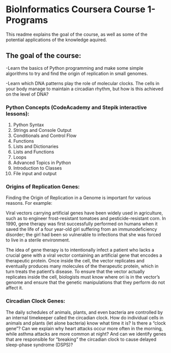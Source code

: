 # BioInformatics Coursera Course 1- Programs
This readme explains the goal of the course, as well as some of the potential applications of the knowledge aquired.

## The goal of the course: 

-Learn the basics of Python programming and make some simple algorithms to try and find the origin of replication in small genomes.

-Learn which DNA patterns play the role of molecular clocks. The cells in your body manage to maintain a circadian rhythm, but how is this achieved on the level of DNA?

### Python Concepts (CodeAcademy and Stepik interactive lessons):
1. Python Syntax
2. Strings and Console Output
3. Conditionals and Control Flow
4. Functions
5. Lists and Dictionaries
6. Lists and Functions
7. Loops
8. Advanced Topics in Python
9. Introduction to Classes
10. File input and output

### Origins of Replication Genes:
Finding the Origin of Replication in a Genome is important for various reasons. For example:

Viral vectors carrying artificial genes have been widely used in agriculture, such as to engineer frost-resistant tomatoes and pesticide-resistant corn. In 1990, gene therapy was first successfully performed on humans when it saved the life of a four year-old girl suffering from an immunodeficiency disorder; the girl had been so vulnerable to infections that she was forced to live in a sterile environment.

The idea of gene therapy is to intentionally infect a patient who lacks a crucial gene with a viral vector containing an artificial gene that encodes a therapeutic protein. Once inside the cell, the vector replicates and eventually produces many molecules of the therapeutic protein, which in turn treats the patient’s disease. To ensure that the vector actually replicates inside the cell, biologists must know where ori is in the vector’s genome and ensure that the genetic manipulations that they perform do not affect it.

### Circadian Clock Genes:
The daily schedules of animals, plants, and even bacteria are controlled by an internal timekeeper called the circadian clock.
How do individual cells in animals and plants (let alone bacteria) know what time it is? Is there a “clock gene”? Can we explain why heart attacks occur more often in the morning, while asthma attacks are more common at night? And can we identify genes that are responsible for “breaking” the circadian clock to cause delayed sleep-phase syndrome (DSPS)?

